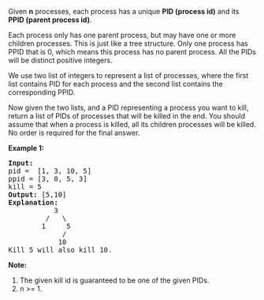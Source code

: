 Given **n** processes, each process has a unique **PID (process id)** and its **PPID (parent process id)**.

Each process only has one parent process, but may have one or more children processes. This is just like a tree structure. Only one process has PPID that is 0, which means this process has no parent process. All the PIDs will be distinct positive integers.

We use two list of integers to represent a list of processes, where the first list contains PID for each process and the second list contains the corresponding PPID.

Now given the two lists, and a PID representing a process you want to kill, return a list of PIDs of processes that will be killed in the end. You should assume that when a process is killed, all its children processes will be killed. No order is required for the final answer.

**Example 1:**
<pre>
<b>Input:</b> 
pid =  [1, 3, 10, 5]
ppid = [3, 0, 5, 3]
kill = 5
<b>Output:</b> [5,10]
<b>Explanation:</b> 
           3
         /   \
        1     5
             /
            10
Kill 5 will also kill 10.
</pre>

**Note:**

 1. The given kill id is guaranteed to be one of the given PIDs.
 2. n >= 1.
